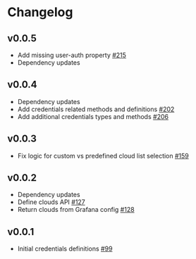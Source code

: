 # Changelog

## v0.0.5

- Add missing user-auth property [#215](https://github.com/grafana/grafana-azure-sdk-react/pull/215)
- Dependency updates

## v0.0.4

- Dependency updates
- Add credentials related methods and definitions [#202](https://github.com/grafana/grafana-azure-sdk-react/pull/202)
- Add additional credentials types and methods [#206](https://github.com/grafana/grafana-azure-sdk-react/pull/206)

## v0.0.3

- Fix logic for custom vs predefined cloud list selection [#159](https://github.com/grafana/grafana-azure-sdk-react/pull/159)

## v0.0.2

- Dependency updates
- Define clouds API [#127](https://github.com/grafana/grafana-azure-sdk-react/pull/127)
- Return clouds from Grafana config [#128](https://github.com/grafana/grafana-azure-sdk-react/pull/128)

## v0.0.1

- Initial credentials definitions [#99](https://github.com/grafana/grafana-azure-sdk-react/pull/99)

